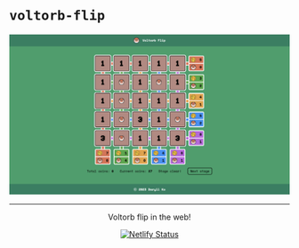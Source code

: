 # `voltorb-flip`

<div align="center">

<img src="./public/demo.png" alt="Voltorb Flip demo">

<hr />

Voltorb flip in the web!

[![Netlify Status](https://api.netlify.com/api/v1/badges/84d1de02-114e-41ac-94e0-edaca2ea8569/deploy-status)](https://app.netlify.com/sites/voltorb-flip/deploys)

</div>
